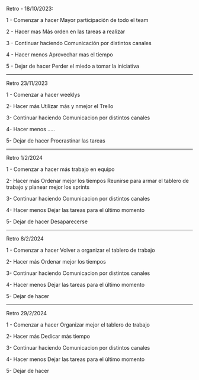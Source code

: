 Retro - 18/10/2023:

1 - Comenzar a hacer
Mayor participación de todo el team 

2 - Hacer mas
Más orden en las tareas a realizar

3 - Continuar haciendo
Comunicación por distintos canales

4 - Hacer menos
Aprovechar mas el tiempo

5 - Dejar de hacer
Perder el miedo a tomar la iniciativa

------------------------------------------
Retro 23/11/2023

1 - Comenzar a hacer
weeklys

2- Hacer más
Utilizar más y nmejor el Trello

3- Continuar haciendo
Comunicacion por distintos canales

4- Hacer menos
.....

5- Dejar de hacer
Procrastinar las tareas

------------------------------------------

Retro 1/2/2024

1 - Comenzar a hacer
más trabajo en equipo

2- Hacer más
Ordenar mejor los tiempos
Reunirse para armar el tablero de trabajo y planear mejor los sprints

3- Continuar haciendo
Comunicacion por distintos canales

4- Hacer menos
Dejar las tareas para el último momento

5- Dejar de hacer
Desaparecerse 

---------------------------------------------

Retro 8/2/2024

1 - Comenzar a hacer
Volver a organizar el tablero de trabajo

2- Hacer más
Ordenar mejor los tiempos

3- Continuar haciendo
Comunicacion por distintos canales

4- Hacer menos
Dejar las tareas para el último momento

5- Dejar de hacer

----------------------------------------------

Retro 29/2/2024


1 - Comenzar a hacer
Organizar mejor el tablero de trabajo

2- Hacer más
Dedicar más tiempo

3- Continuar haciendo
Comunicacion por distintos canales

4- Hacer menos
Dejar las tareas para el último momento

5- Dejar de hacer

